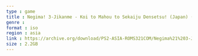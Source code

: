 ```yaml
---
type : game
title : Negima! 3-Jikanme - Koi to Mahou to Sekaiju Densetsu! (Japan) (Engeki-ban)
genre : 
format : iso
region : asia
link : https://archive.org/download/PS2-ASIA-ROMS321COM/Negima%21%203-Jikanme%20-%20Koi%20to%20Mahou%20to%20Sekaiju%20Densetsu%21%20%28Japan%29%20%28Engeki-ban%29.7z
size : 2.2GB
---
```

